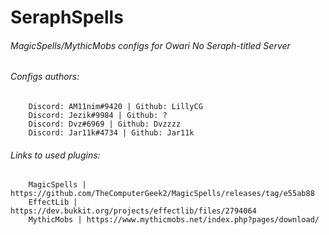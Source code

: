 # SeraphSpells
###### MagicSpells/MythicMobs configs for Owari No Seraph-titled Server
###### Configs authors:
		Discord: AM11nim#9420 | Github: LillyCG
		Discord: Jezik#9984 | Github: ?
		Discord: Dvz#6969 | Github: Dvzzzz
		Discord: Jar11k#4734 | Github: Jar11k
###### Links to used plugins:
		MagicSpells | https://github.com/TheComputerGeek2/MagicSpells/releases/tag/e55ab88
		EffectLib | https://dev.bukkit.org/projects/effectlib/files/2794064
		MythicMobs | https://www.mythicmobs.net/index.php?pages/download/

